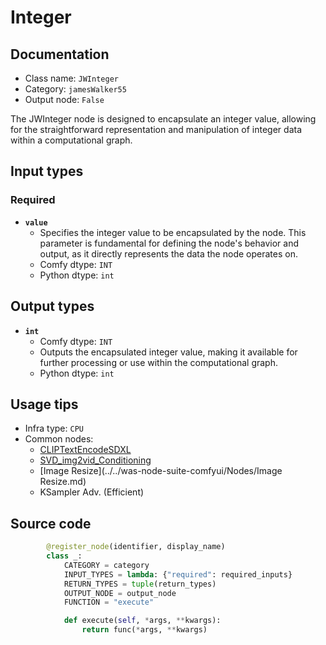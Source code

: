 # Integer
## Documentation
- Class name: `JWInteger`
- Category: `jamesWalker55`
- Output node: `False`

The JWInteger node is designed to encapsulate an integer value, allowing for the straightforward representation and manipulation of integer data within a computational graph.
## Input types
### Required
- **`value`**
    - Specifies the integer value to be encapsulated by the node. This parameter is fundamental for defining the node's behavior and output, as it directly represents the data the node operates on.
    - Comfy dtype: `INT`
    - Python dtype: `int`
## Output types
- **`int`**
    - Comfy dtype: `INT`
    - Outputs the encapsulated integer value, making it available for further processing or use within the computational graph.
    - Python dtype: `int`
## Usage tips
- Infra type: `CPU`
- Common nodes:
    - [CLIPTextEncodeSDXL](../../Comfy/Nodes/CLIPTextEncodeSDXL.md)
    - [SVD_img2vid_Conditioning](../../Comfy/Nodes/SVD_img2vid_Conditioning.md)
    - [Image Resize](../../was-node-suite-comfyui/Nodes/Image Resize.md)
    - KSampler Adv. (Efficient)



## Source code
```python
        @register_node(identifier, display_name)
        class _:
            CATEGORY = category
            INPUT_TYPES = lambda: {"required": required_inputs}
            RETURN_TYPES = tuple(return_types)
            OUTPUT_NODE = output_node
            FUNCTION = "execute"

            def execute(self, *args, **kwargs):
                return func(*args, **kwargs)

```
